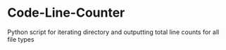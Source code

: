# Code-Line-Counter
Python script for iterating directory and outputting total line counts for all file types
